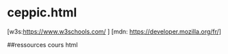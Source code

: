 # ceppic.html

[w3s:https://www.w3schools.com/ ]
[mdn: https://developer.mozilla.org/fr/]

##ressources cours html 
